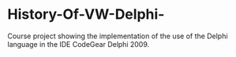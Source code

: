 # History-Of-VW-Delphi-
Course project showing the implementation of the use of the Delphi language in the IDE CodeGear Delphi 2009.
